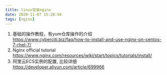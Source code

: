 ```yaml
---
title: linux安装nginx
date: 2020-11-07 15:28:54
tags: [nginx]
---
```








1. 基础的操作教程，有yum仓库操作的介绍
   https://www.cyberciti.biz/faq/how-to-install-and-use-nginx-on-centos-7-rhel-7/
2. Nginx official tutorial
   https://www.nginx.com/resources/wiki/start/topics/tutorials/install/
3. 阿里云ECS实例的配置, 比较详细
   https://developer.aliyun.com/article/699966